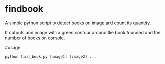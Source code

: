 # findbook

A simple python script to detect books on image and count its quantity.

It outputs and image with a green contour around the book founded and the number of books on console.

#usage

    python find_book.py [image1] [image2] ...
